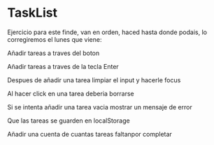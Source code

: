 # TaskList
Ejercicio para este finde, van en orden, haced hasta donde podais, lo corregiremos el lunes que viene:

Añadir tareas a traves del boton

Añadir tareas a traves de la tecla Enter

Despues de añadir una tarea limpiar el input y hacerle focus

Al hacer click en una tarea deberia borrarse

Si se intenta añadir una tarea vacia mostrar un mensaje de error

Que las tareas se guarden en localStorage

Añadir una cuenta de cuantas tareas faltanpor completar